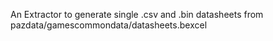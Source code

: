 An Extractor to generate single .csv and .bin datasheets from pazdata/gamescommondata/datasheets.bexcel
